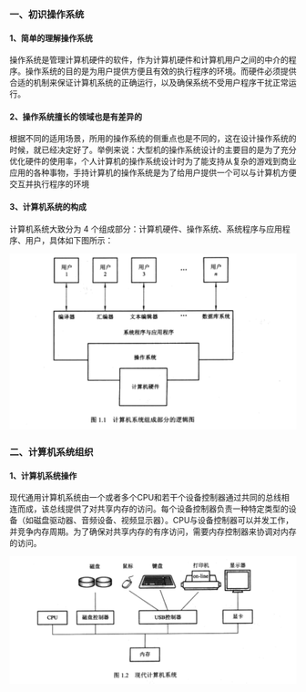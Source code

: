 
### 一、初识操作系统

#### 1、简单的理解操作系统
操作系统是管理计算机硬件的软件，作为计算机硬件和计算机用户之间的中介的程序。操作系统的目的是为用户提供方便且有效的执行程序的环境。而硬件必须提供合适的机制来保证计算机系统的正确运行，以及确保系统不受用户程序干扰正常运行。

#### 2、操作系统擅长的领域也是有差异的
根据不同的适用场景，所用的操作系统的侧重点也是不同的，这在设计操作系统的时候，就已经决定好了。举例来说：大型机的操作系统设计的主要目的是为了充分优化硬件的使用率，个人计算机的操作系统设计时为了能支持从复杂的游戏到商业应用的各种事物，手持计算机的操作系统是为了给用户提供一个可以与计算机方便交互并执行程序的环境

#### 3、计算机系统的构成
计算机系统大致分为 4 个组成部分：计算机硬件、操作系统、系统程序与应用程序、用户，具体如下图所示：

![计算机系统的构成](../images/01.png)


### 二、计算机系统组织

#### 1、计算机系统操作
现代通用计算机系统由一个或者多个CPU和若干个设备控制器通过共同的总线相连而成，该总线提供了对共享内存的访问。每个设备控制器负责一种特定类型的设备（如磁盘驱动器、音频设备、视频显示器）。CPU与设备控制器可以并发工作，并竞争内存周期。为了确保对共享内存的有序访问，需要内存控制器来协调对内存的访问。

![现代计算机系统](../images/02.png)